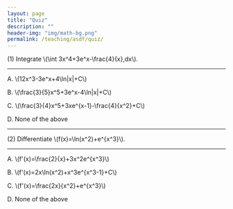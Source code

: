 ```yaml
---
layout: page
title: "Quiz"
description: ""
header-img: "img/math-bg.png"
permalink: /teaching/asdf/quiz/
---
```


(1) Integrate \\(\int 3x^4+3e^x-\frac{4}{x}\,dx\\).

---

A. \\(12x^3-3e^x+4\ln\|x\|+C\\)

B. \\(\frac{3}{5}x^5+3e^x-4\ln\|x\|+C\\)

C. \\(\frac{3}{4}x^5+3xe^{x-1}-\frac{4}{x^2}+C\\)

D. None of the above

---

(2) Differentiate \\(f(x)=\ln(x^2)+e^{x^3}\\).

---

A. \\(f'(x)=\frac{2}{x}+3x^2e^{x^3}\\)

B. \\(f'(x)=2x\ln(x^2)+x^3e^{x^3-1}+C\\)

C. \\(f'(x)=\frac{2x}{x^2}+e^{x^3}\\)

D. None of the above
